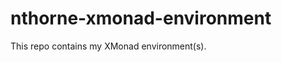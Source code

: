 nthorne-xmonad-environment
==========================

This repo contains my XMonad environment(s).
